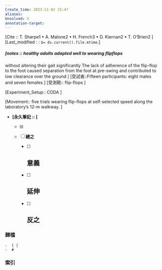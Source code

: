 ```yaml
---
Create_time: 2023-11-02 15:47
aliases: 
Unsolved: V
annotation-target:
---
```

[Cite :: T. Sharpe1
• A. Malone2
• H. French3
• D. Kiernan2
• T. O’Brien2  ]
[Last_modified : : `$= dv.current().file.mtime`.]
##### [notes :: healthy adults adapted well to wearing flipflops
without altering their gait significantly
The lack of adherence of
the flip-flop to the foot caused separation from the foot at
pre-swing and contributed to low clearance over the
ground
]
[受試者::Fifteen participants:
eight males and seven females
]
[受測鞋:: flip-flops
]

[Experiment_Setup:: CODA
]

[Movement:: five trials wearing flip-flops at self-selected speed
along the laboratory’s 12-m walkway.
]
- **[永久筆記 :: ]**
	
	- [x]
	
	- [ ] **總之**
		
		- [ ] **意義**
			-
		
		- [ ] **延伸**
			- 
		
		- [ ] **反之**
			-
		


### 歸檔 
	-  [ ]
	-  #

### 索引
